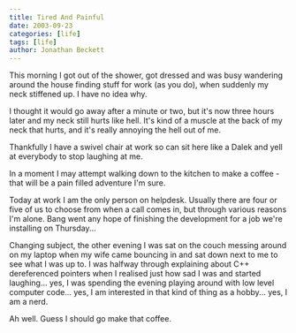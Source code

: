 ```yaml
---
title: Tired And Painful
date: 2003-09-23
categories: [life]
tags: [life]
author: Jonathan Beckett
---
```


This morning I got out of the shower, got dressed and was busy wandering around the house finding stuff for work (as you do), when suddenly my neck stiffened up. I have no idea why.

I thought it would go away after a minute or two, but it's now three hours later and my neck still hurts like hell. It's kind of a muscle at the back of my neck that hurts, and it's really annoying the hell out of me.

Thankfully I have a swivel chair at work so can sit here like a Dalek and yell at everybody to stop laughing at me.

In a moment I may attempt walking down to the kitchen to make a coffee - that will be a pain filled adventure I'm sure.

Today at work I am the only person on helpdesk. Usually there are four or five of us to choose from when a call comes in, but through various reasons I'm alone. Bang went any hope of finishing the development for a job we're installing on Thursday...

Changing subject, the other evening I was sat on the couch messing around on my laptop when my wife came bouncing in and sat down next to me to see what I was up to. I was halfway through explaining about C++ dereferenced pointers when I realised just how sad I was and started laughing... yes, I was spending the evening playing around with low level computer code... yes, I am interested in that kind of thing as a hobby... yes, I am a nerd.

Ah well. Guess I should go make that coffee.